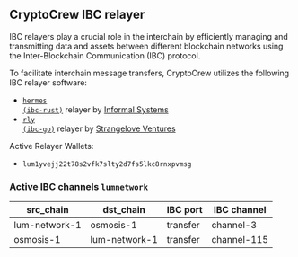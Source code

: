 ## CryptoCrew IBC relayer
IBC relayers play a crucial role in the interchain by efficiently managing and transmitting data and assets between different blockchain networks using the Inter-Blockchain Communication (IBC) protocol.

To facilitate interchain message transfers, CryptoCrew utilizes the following IBC relayer software: 
- <a href="https://github.com/informalsystems/hermes"><code>hermes (ibc-rust)</code></a> relayer by [Informal Systems](https://github.com/informalsystems)
- <a href="https://github.com/cosmos/relayer"><code>rly (ibc-go)</code></a> relayer by [Strangelove Ventures](https://github.com/strangelove-ventures)

Active Relayer Wallets:

- `lum1yvejj22t78s2vfk7slty2d7fs5lkc8rnxpvmsg`

### Active IBC channels `lumnetwork`
| src_chain | dst_chain | IBC port | IBC channel |
| --------------- | --------------- | ------------ | ------------------- |
| lum-network-1 | osmosis-1 | transfer | channel-3 |
| osmosis-1 | lum-network-1 | transfer | channel-115 |